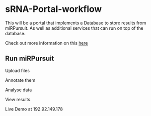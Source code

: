 # sRNA-Portal-workflow
This will be a portal that implements a Database to store results from miRPursuit. As well as additional services that can run on top of the database.

Check out more information on this <a href="https://github.com/forestbiotech-lab/sRNA-Portal-workflow/blob/master/sRNAportal.pdf"/>here</a>


## Run miRPursuit

Upload files

Annotate them 

Analyse data

View results

Live Demo at 192.92.149.178
